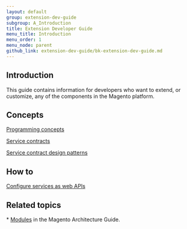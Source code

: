 ```yaml
---
layout: default
group: extension-dev-guide
subgroup: A_Introduction
title: Extension Developer Guide
menu_title: Introduction
menu_order: 1
menu_node: parent
github_link: extension-dev-guide/bk-extension-dev-guide.md
---
```

<h2 id="overview-introduction">Introduction</h2>
This guide contains information for developers who want to extend, or customize, any of the components in the Magento platform. 

<h2 id="api-concepts">Concepts</h2>
<dl>
<dt>
   <p><a href="{{ site.gdeurl }}extension-dev-guide/api-concepts.html">Programming concepts</a></p>
</dt>
<dt>
   <p><a href="{{ site.gdeurl }}extension-dev-guide/service-contracts/service-contracts.html">Service contracts</a></p>
</dt>
<dt>
   <p><a href="{{ site.gdeurl }}extension-dev-guide/service-contracts/design-patterns.html">Service contract design patterns</a></p>
</dt>
<!--
   <dt>
                       <p><a href="{{ site.gdeurl }}extension-dev-guide/service-contracts/add-later/service-domain-guidelines.html">Guidelines for domain and service layers</a></p>
                  </dt>
                  </dl>
    -->
<!--
   <dt>
                     <p><a href="{{ site.gdeurl }}extension-dev-guide/service-contracts/add-later/service-create-example.html">Create a service - example</a></p>
                  </dt>
    -->
<h2 id="api-concepts">How to</h2>
<dl>
   <dt>
      <p><a href="{{ site.gdeurl }}extension-dev-guide/service-contracts/service-to-web-service.html">Configure services as web APIs</a></p>
   </dt>
</dl>

<h2 id="m2arch-related">Related topics</h2>
* <a href="{{ site.gdeurl }}architecture/modules/mod_intro.html">Modules</a> in the Magento Architecture Guide.
